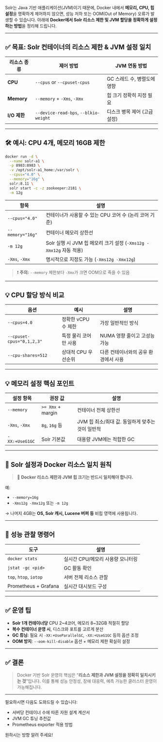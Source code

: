 Solr는 Java 기반 애플리케이션(JVM)이기 때문에, Docker 내에서 **메모리, CPU, 힙 설정**을 명확하게 제어하지 않으면, 성능 저하 또는 OOM(Out of Memory) 오류가 발생할 수 있습니다.
아래에 **Docker에서 Solr 리소스 제한 및 JVM 할당을 정확하게 설정하는 방법**을 정리해 드립니다.

---

## ✅ 목표: Solr 컨테이너의 리소스 제한 & JVM 설정 일치

| 리소스 종류     | 제어 방법                                 | JVM 연동 방법         |
| ---------- | ------------------------------------- | ----------------- |
| **CPU**    | `--cpus` or `--cpuset-cpus`           | GC 스레드 수, 병렬도에 영향 |
| **Memory** | `--memory` + `-Xms`, `-Xmx`           | 힙 크기 정확히 지정 필요    |
| **I/O 제한** | `--device-read-bps`, `--blkio-weight` | 디스크 병목 제어 (고급 설정) |

---

## 🛠️ 예시: CPU 4개, 메모리 16GB 제한

```bash
docker run -d \
  --name solr-a1 \
  -p 8983:8983 \
  -v /opt/solr-a1_home:/var/solr \
  --cpus="4.0" \
  --memory="16g" \
  solr:8.11 \
  solr start -c -z zookeeper:2181 \
  -m 12g
```

| 항목               | 설명                                                  |
| ---------------- | --------------------------------------------------- |
| `--cpus="4.0"`   | 컨테이너가 사용할 수 있는 CPU 코어 수 (논리 코어 기준)                  |
| `--memory="16g"` | 컨테이너 메모리 상한선                                        |
| `-m 12g`         | Solr 실행 시 JVM 힙 메모리 크기 설정 (`-Xms12g -Xmx12g` 자동 적용) |
| `-Xms`, `-Xmx`   | 명시적으로 지정도 가능 (`-Xms12g -Xmx12g`)                    |

> ❗ **주의:** `--memory` 제한보다 `-Xmx`가 크면 OOM으로 죽을 수 있음

---

## 💡 CPU 할당 방식 비교

| 옵션                        | 예시            | 설명                   |
| ------------------------- | ------------- | -------------------- |
| `--cpus=4.0`              | 정확한 vCPU 수 제한 | 가장 일반적인 방식           |
| `--cpuset-cpus="0,1,2,3"` | 특정 물리 코어만 사용  | NUMA 영향 줄이고 고성능 가능   |
| `--cpu-shares=512`        | 상대적 CPU 우선순위  | 다른 컨테이너와의 공유 환경에서 사용 |

---

## 💡 메모리 설정 핵심 포인트

| 설정 항목          | 권장 값              | 설명                             |
| -------------- | ----------------- | ------------------------------ |
| `--memory`     | `>= Xmx` + margin | 컨테이너 전체 상한선                    |
| `-Xms`, `-Xmx` | `8g`, `16g` 등     | JVM 힙 최소/최대 값. 동일하게 맞추는 것이 일반적 |
| `-XX:+UseG1GC` | Solr 기본값          | 대용량 JVM에는 적합한 GC               |

---

## 📘 Solr 설정과 Docker 리소스 일치 원칙

> 🔄 **Docker 리소스 제한과 JVM 힙 크기는 반드시 일치해야 합니다.**

예:

* `--memory=16g`
* `-Xms12g -Xmx12g` 또는 `-m 12g`

→ 나머지 4GB는 **OS, Solr 캐시, Lucene 버퍼 등** 비힙 영역에 사용됩니다.

---

## 🧪 성능 관찰 명령어

| 도구                     | 설명                   |
| ---------------------- | -------------------- |
| `docker stats`         | 실시간 CPU/메모리 사용량 모니터링 |
| `jstat -gc <pid>`      | GC 활동 확인             |
| `top`, `htop`, `iotop` | 서버 전체 리소스 관찰         |
| Prometheus + Grafana   | 실시간 대시보드 구성          |

---

## ✅ 운영 팁

* **Solr 1개 컨테이너당** CPU 2\~4코어, 메모리 8\~32GB 적절히 할당
* **복수 컨테이너 운영 시**, 디스크와 포트를 고르게 분산
* **GC 튜닝**: 필요 시 `-XX:+UseParallelGC`, `-XX:+UseG1GC` 등의 옵션 조정
* **OOM 방지**: `--oom-kill-disable` 옵션 + 메모리 제한 확실히 설정

---

## ✅ 결론

> Docker 기반 Solr 운영의 핵심은 “**리소스 제한과 JVM 설정을 정확히 일치시키는 것**”입니다.
> 이를 통해 성능 안정성, 장애 대응력, 예측 가능한 클러스터 운영이 가능해집니다.

---

필요하시면 다음도 도와드릴 수 있습니다:

* 서버당 컨테이너 수에 따른 자원 설계 계산서
* JVM GC 튜닝 추천값
* Prometheus exporter 적용 방법

원하시는 방향 알려 주세요!
